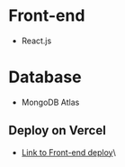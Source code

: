 # Front-end
- React.js

# Database
- MongoDB Atlas

## Deploy on Vercel
- [Link to Front-end deploy](https://shorturl-react-vercel.vercel.app/)\
